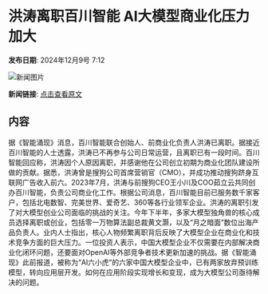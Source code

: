 # 洪涛离职百川智能 AI大模型商业化压力加大

**发布日期**: 2024年12月9号 7:12

![新闻图片](https://pic.chinaz.com/picmap/202309151440044034_0.jpg)

**新闻链接**: [点击查看原文](https://www.aibase.com/zh/news/13786)

## 内容

据《智能涌现》消息，百川智能联合创始人、前商业化负责人洪涛已离职。据接近百川智能的人士透露，洪涛已不再参与公司日常运营，且离职已有一段时间。百川智能回应称，洪涛因个人原因离职，并感谢他在公司创立初期为商业化团队建设所做的贡献。据悉，洪涛曾是搜狗公司首席营销官（CMO），并成功推动搜狗跻身互联网广告收入前六。2023年7月，洪涛与前搜狗CEO王小川及COO茹立云共同创办百川智能，负责公司商业化工作。根据公司消息，百川智能目前已服务数千家客户，包括北电数智、完美世界、爱奇艺、360等各行业领军企业。洪涛的离职引发了对大模型创业公司面临的挑战的关注。今年下半年，多家大模型独角兽的核心成员选择离职或创业，包括零一万物算法副总裁黄文灏，以及“月之暗面”数位出海产品负责人。业内人士指出，核心人物频繁离职背后反映了大模型企业在商业化和技术竞争方面的巨大压力。一位投资人表示，中国大模型企业不仅需要在内部解决商业化闭环问题，还要面对OpenAI等外部竞争者技术更新加速的挑战。据《智能涌现》此前报道，被称为“AI六小虎”的六家中国大模型企业中，已有两家放弃预训练模型，转向应用层开发。如何在应用阶段实现增长和变现，成为大模型公司亟待解决的问题。
